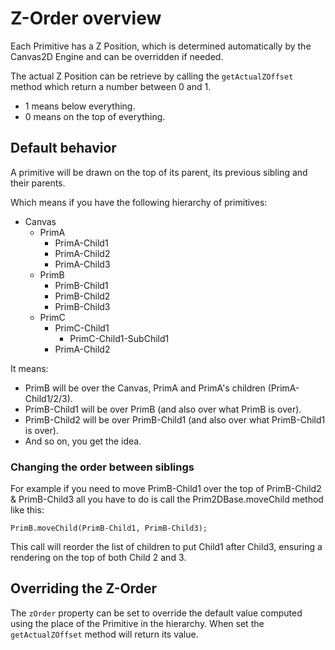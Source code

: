 # Z-Order overview

Each Primitive has a Z Position, which is determined automatically by the Canvas2D Engine and can be overridden if needed.

The actual Z Position can be retrieve by calling the `getActualZOffset` method which return a number between 0 and 1.

- 1 means below everything.
- 0 means on the top of everything.

## Default behavior

A primitive will be drawn on the top of its parent, its previous sibling and their parents.

Which means if you have the following hierarchy of primitives:

- Canvas
    - PrimA
       - PrimA-Child1
       - PrimA-Child2
       - PrimA-Child3
    - PrimB
       - PrimB-Child1
       - PrimB-Child2
       - PrimB-Child3
    - PrimC
       - PrimC-Child1
            - PrimC-Child1-SubChild1
       - PrimA-Child2

It means:

 - PrimB will be over the Canvas, PrimA and PrimA's children (PrimA-Child1/2/3).
 - PrimB-Child1 will be over PrimB (and also over what PrimB is over).
 - PrimB-Child2 will be over PrimB-Child1 (and also over what PrimB-Child1 is over).
 - And so on, you get the idea.

### Changing the order between siblings
For example if you need to move PrimB-Child1 over the top of PrimB-Child2 & PrimB-Child3 all you have to do is call the Prim2DBase.moveChild method like this:
```
PrimB.moveChild(PrimB-Child1, PrimB-Child3);
```
This call will reorder the list of children to put Child1 after Child3, ensuring a rendering on the top of both Child 2 and 3.

## Overriding the Z-Order

The `zOrder` property can be set to override the default value computed using the place of the Primitive in the hierarchy. When set the `getActualZOffset` method will return its value.

